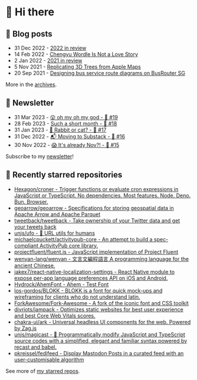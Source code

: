 # 👋 Hi there

## 📝 Blog posts

<!-- feed start -->
- 31 Dec 2022 - [2022 in review](https://cheeaun.com/blog/2022/12/2022-in-review/)
- 14 Feb 2022 - [Chengyu Wordle Is Not a Love Story](https://cheeaun.com/blog/2022/02/chengyu-wordle-is-not-a-love-story/)
- 2 Jan 2022 - [2021 in review](https://cheeaun.com/blog/2022/01/2021-in-review/)
- 5 Nov 2021 - [Replicating 3D Trees from Apple Maps](https://cheeaun.com/blog/2021/11/replicating-3d-trees-apple-maps/)
- 20 Sep 2021 - [Designing bus service route diagrams on BusRouter SG](https://cheeaun.com/blog/2021/09/bus-service-route-diagrams-busrouter-sg/)
<!-- feed end -->

More in the [archives](https://cheeaun.com/blog/archives/).

## 📰 Newsletter

<!-- newsletter start -->
- 31 Mar 2023 - [😲 oh my oh my god - 🥫 #19](https://cheeaun.substack.com/p/oh-my-oh-my-god-19)
- 28 Feb 2023 - [Such a short month - 🥫 #18](https://cheeaun.substack.com/p/such-a-short-month-18)
- 31 Jan 2023 - [🧧 Rabbit or cat? - 🥫 #17](https://cheeaun.substack.com/p/rabbit-or-cat-17)
- 31 Dec 2022 - [📬 Moving to Substack - 🥫 #16](https://cheeaun.substack.com/p/moving-to-substack-16)
- 30 Nov 2022 - [😱 It's already Nov?! - 🥫 #15](https://cheeaun.substack.com/p/it-s-already-nov-15-1433832)
<!-- newsletter end -->

Subscribe to my [newsletter](https://cheeaun.substack.com/)!

## 🌟 Recently starred repositories

<!-- starred repos start -->
- [Hexagon/croner - Trigger functions or evaluate cron expressions in JavaScript or TypeScript. No dependencies. Most features. Node. Deno. Bun. Browser.](https://github.com/Hexagon/croner)
- [geoarrow/geoarrow - Specifications for storing geospatial data in Apache Arrow and Apache Parquet](https://github.com/geoarrow/geoarrow)
- [tweetback/tweetback - Take ownership of your Twitter data and get your tweets back](https://github.com/tweetback/tweetback)
- [unjs/ufo - 🔗 URL utils for humans](https://github.com/unjs/ufo)
- [michaelcpuckett/activitypub-core - An attempt to build a spec-compliant ActivityPub core library.](https://github.com/michaelcpuckett/activitypub-core)
- [projectfluent/fluent.js - JavaScript implementation of Project Fluent](https://github.com/projectfluent/fluent.js)
- [wenyan-lang/wenyan - 文言文編程語言 A programming language for the ancient Chinese.](https://github.com/wenyan-lang/wenyan)
- [jakex7/react-native-localization-settings - React Native module to expose per-app language preferences API on iOS and Android.](https://github.com/jakex7/react-native-localization-settings)
- [Hydrock/AhemFont - Ahem - Test Font](https://github.com/Hydrock/AhemFont)
- [los-gordos/BLOKK - BLOKK is a font for quick mock-ups and wireframing for clients who do not understand latin.](https://github.com/los-gordos/BLOKK)
- [ForkAwesome/Fork-Awesome - A fork of the iconic font and CSS toolkit](https://github.com/ForkAwesome/Fork-Awesome)
- [divriots/jampack - Optimizes static websites for best user experience and best Core Web Vitals scores.](https://github.com/divriots/jampack)
- [chakra-ui/ark - Universal headless UI components for the web. Powered by Zag.js](https://github.com/chakra-ui/ark)
- [unjs/magicast - 🧀  Programmatically modify JavaScript and TypeScript source codes with a simplified, elegant and familiar syntax powered by recast and babel.](https://github.com/unjs/magicast)
- [pkreissel/fedifeed - Display Mastodon Posts in a curated feed with an user-customisable algorithm](https://github.com/pkreissel/fedifeed)
<!-- starred repos end -->

See more of [my starred repos](https://github.com/stars/cheeaun/).
